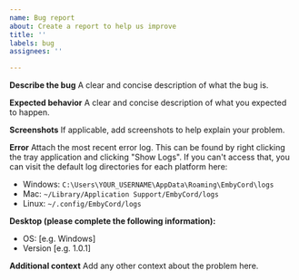 ```yaml
---
name: Bug report
about: Create a report to help us improve
title: ''
labels: bug
assignees: ''

---
```


**Describe the bug**
A clear and concise description of what the bug is.

**Expected behavior**
A clear and concise description of what you expected to happen.

**Screenshots**
If applicable, add screenshots to help explain your problem.

**Error**
Attach the most recent error log. This can be found by right clicking the tray application and clicking "Show Logs".
If you can't access that, you can visit the default log directories for each platform here:
- Windows: `C:\Users\YOUR_USERNAME\AppData\Roaming\EmbyCord\logs`
- Mac: `~/Library/Application Support/EmbyCord/logs`
- Linux: `~/.config/EmbyCord/logs`

**Desktop (please complete the following information):**
 - OS: [e.g. Windows]
 - Version [e.g. 1.0.1]

**Additional context**
Add any other context about the problem here.

